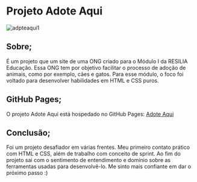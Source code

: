 # Projeto Adote Aqui
 ![adpteaqui1](https://user-images.githubusercontent.com/43799802/172391757-ce484058-a477-4e15-a212-fdb390c3faab.PNG)
 
 ## Sobre;
 É um projeto que um site de uma ONG criado para o Módulo I da RESILIA Educação. Essa ONG tem por objetivo facilitar o processo de adoção de animais, 
 como por exemplo, cães e gatos. Para esse módulo, o foco foi voltado para desenvolver habilidades em HTML e CSS puros.
 
 ## GitHub Pages;
 O projeto Adote Aqui está hospedado no GitHub Pages: [Adote Aqui](https://thainarapenha.github.io/adoteaqui/)
 
 ## Conclusão;
 Foi um projeto desafiador em várias frentes. Meu primeiro contato prático com HTML e CSS, além de trabalho com conceito de sprint. 
 Ao fim do projeto sai com o sentimento de entendimento e domínio sobre as ferramentas usadas para desenvolvê-lo. Me sinto mais confiante em dar o próximo passo :)
